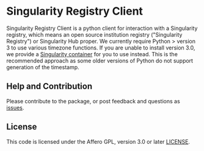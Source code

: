 # Singularity Registry Client

Singularity Registry Client is a python client for interaction with a Singularity registry, which means an open source institution registry ("Singularity Registry") or Singularity Hub proper. We currently require Python > version 3 to use various timezone functions. If you are unable to install version 3.0, we provide a [Singularity container](Singularity) for you to use instead. This is the recommended approach as some older versions of Python do not support generation of the timestamp.

## Help and Contribution
Please contribute to the package, or post feedback and questions as <a href="https://github.com/singularityhub/sregistry-cli" target="_blank">issues</a>.

## License

This code is licensed under the Affero GPL, version 3.0 or later [LICENSE](LICENSE).
